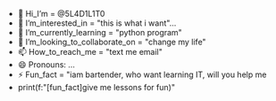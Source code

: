 - 👋 Hi_I’m = @5L4D1L1T0
- 👀 I’m_interested_in = "this is what i want"...
- 🌱 I’m_currently_learning = "python program"
- 💞️ I’m_looking_to_collaborate_on = "change my life"
- 📫 How_to_reach_me = "text me email"
- 😄 Pronouns: ...
- ⚡  Fun_fact = "iam bartender, who want learning IT, will you help me
-    print(f:"[fun_fact]give me lessons for fun)"

<!---
5L4D1L1T0/5L4D1L1T0 is a ✨ special ✨ repository because its `README.md` (this file) appears on your GitHub profile.
You can click the Preview link to take a look at your changes.
--->
